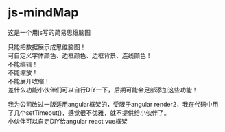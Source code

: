 # js-mindMap
这是一个用js写的简易思维脑图

只能把数据展示成思维脑图！   
可自定义字体颜色、边框颜色、边框背景、连线颜色！      
不能编辑！     
不能缩放！     
不能展开收缩！       
差什么功能小伙伴们可以自行DIY一下，后期可能会足部添加这些功能！      

我为公司改过一版适用angular框架的，受限于angular render2，我在代码中用了几个setTimeout()，感觉很不优雅，就不提供给小伙伴了。      
小伙伴可以自定DIY给angular  react vue框架
